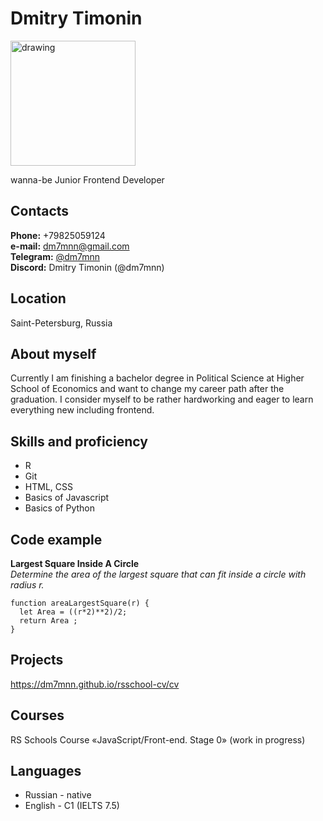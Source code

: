 # Dmitry Timonin
<img src="https://user-images.githubusercontent.com/92976747/161419983-2ae75bbf-ed60-466e-93fe-e9e570439e10.png" alt="drawing" width="200"/>

wanna-be Junior Frontend Developer

## Contacts
**Phone:** +79825059124  
**e-mail:** dm7mnn@gmail.com  
**Telegram:** [@dm7mnn](https://t.me/dm7mnn)  
**Discord:** Dmitry Timonin (@dm7mnn)

## Location
Saint-Petersburg, Russia

## About myself
Currently I am finishing a bachelor degree in Political Science at Higher School of Economics and want to change my career path after the graduation.
I consider myself to be rather hardworking and eager to learn everything new including frontend.


## Skills and proficiency

* R
* Git
* HTML, CSS
* Basics of Javascript
* Basics of Python

## Code example
**Largest Square Inside A Circle**  
*Determine the area of the largest square that can fit inside a circle with radius r.*

```
function areaLargestSquare(r) { 
  let Area = ((r*2)**2)/2;
  return Area ; 
}
```

## Projects
https://dm7mnn.github.io/rsschool-cv/cv

## Courses
RS Schools Course «JavaScript/Front-end. Stage 0» (work in progress)

## Languages
* Russian - native
* English - C1 (IELTS 7.5)
